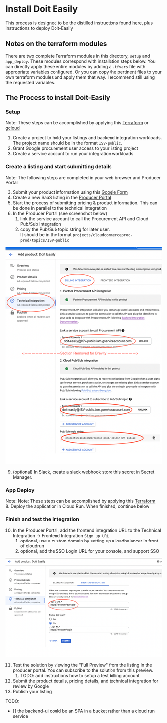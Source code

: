 # Install Doit Easily
This process is designed to be the distilled instructions found [here][3], plus instructions to deploy Doit-Easily

## Notes on the terraform modules
There are two complete Terraform modules in this directory, `setup` and `app_deploy`. These modules correspond with installation
steps below. You can directly apply these entire modules by adding a `.tfvars` file with appropriate variables configured. 
Or you can copy the pertinent files to your own terraform modules and apply them that way. I recommend still using the requested
variables.

## The Process to install Doit-Easily

### Setup
Note: These steps can be accomplished by applying this [Terraform][6] or [gcloud][7]
1. Create a project to hold your listings and backend integration workloads. The project name should be in the format `ISV-public`.
3. Grant Google procurement user access to your listing project
4. Create a service account to run your integration workloads

### Create a listing and start submitting details
Note: The following steps are completed in your web browser and Producer Portal 

3. Submit your product information using this [Google Form][1]  
4. Create a new SaaS listing in the [Producer Portal][2]  
5. Start the process of submitting pricing & product information. This can be done in parallel to the technical integration  
6. In the Producer Portal (see screenshot below)   
   1. link the service account to call the Procurement API and Cloud Pub/Sub Integration  
   2. copy the Pub/Sub topic string for later user.   
       It should be in the format `projects/cloudcommerceproc-prod/topics/ISV-public`  

![Diagram](../img/proc-api-screen-cap.png)

9. (optional) In Slack, create a slack webhook store this secret in Secret Manager.

### App Deploy 
Note: Note: These steps can be accomplished by applying this [Terraform][8]   
8. Deploy the application in Cloud Run. When finished, continue below  

### Finish and test the integration
10. In the Producer Portal, add the frontend integration URL to the Technical Integration -> Frontend Integration `Sign up URL`
     1. optional, use a custom domain by setting up a loadbalancer in front of cloudrun
     2. optional, add the SSO Login URL for your console, and support SSO

![Diagram](../img/proc-url-screen-cap.png)  

11. Test the solution by viewing the "Full Preview" from the listing in the producer portal. You can subscribe to the solution from this preview. 
    1. TODO: add instructions how to setup a test billing account
12. Submit the product details, pricing details, and technical integration for review by Google
13. Publish your listing


TODO:
- [] the backend-ui could be an SPA in a bucket rather than a cloud run service

[1]: https://docs.google.com/forms/d/e/1FAIpQLSfddn4mwKnqtLNQ-m7IgRZ-bgTz4BOsrEDWCf3XBjc_ogKNnA/viewform
[2]: https://console.cloud.google.com/producer-portal
[3]: https://cloud.google.com/marketplace/docs/partners/integrated-saas#checklist
[4]: install-gke.md
[5]: install-cloudrun.md
[6]: terraform/setup
[7]: gcloud/setup
[8]: terraform/app_deploy
